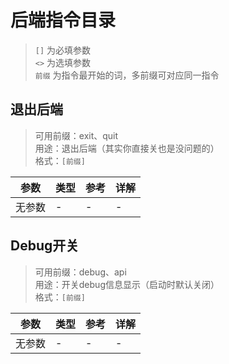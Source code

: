 # 后端指令目录
> `[]` 为必填参数 <br>
> `<>` 为选填参数 <br>
> `前缀` 为指令最开始的词，多前缀可对应同一指令 <br>

## 退出后端
> 可用前缀：exit、quit <br>
> 用途：退出后端（其实你直接关也是没问题的） <br>
> 格式：`[前缀]`

| 参数  | 类型  | 参考  | 详解  |
|-----|-----|-----|-----|
| 无参数 | -   | -   | -   |

## Debug开关
> 可用前缀：debug、api <br>
> 用途：开关debug信息显示（启动时默认关闭） <br>
> 格式：`[前缀]`

| 参数  | 类型  | 参考  | 详解  |
|-----|-----|-----|-----|
| 无参数 | -   | -   | -   |

